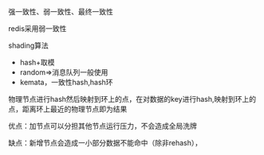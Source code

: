 强一致性、弱一致性、最终一致性

redis采用弱一致性

shading算法

+ hash+取模
+ random=>消息队列一般使用
+ kemata，一致性hash,hash环

物理节点进行hash然后映射到环上的点，在对数据的key进行hash,映射到环上的点，距离环上最近的物理节点即为结果

优点：加节点可以分担其他节点运行压力，不会造成全局洗牌

缺点：新增节点会造成一小部分数据不能命中（除非rehash），